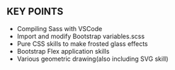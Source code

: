 ## KEY POINTS
- Compiling Sass with VSCode
- Import and modify Bootstrap variables.scss
- Pure CSS skills to make frosted glass effects
- Bootstrap Flex application skills
- Various geometric drawing(also including SVG skill)